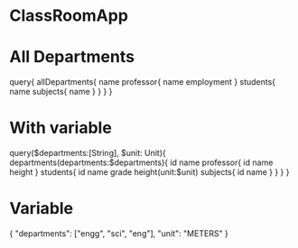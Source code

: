 # ClassRoomApp

# All Departments
query{
  allDepartments{
    name
    professor{
      name
      employment
    }
    students{
   		 name
      subjects{
        name
      }
    }
  }
}


# With variable
query($departments:[String], $unit: Unit){
  departments(departments:$departments){
    id
    name
    professor{
      id
      name
      height
    }
    students{
      id
      name
      grade
      height(unit:$unit)
      subjects{
        id
        name
      }
    }
  }
}

# Variable
{
  "departments": ["engg", "sci", "eng"],
  "unit": "METERS"
}
